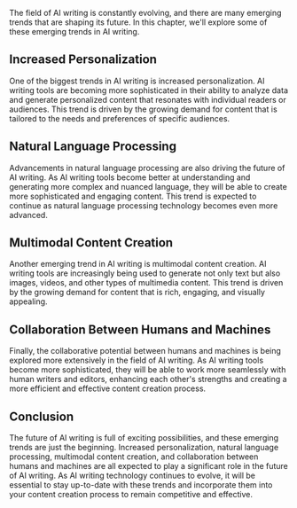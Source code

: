 
The field of AI writing is constantly evolving, and there are many emerging trends that are shaping its future. In this chapter, we'll explore some of these emerging trends in AI writing.

Increased Personalization
-------------------------

One of the biggest trends in AI writing is increased personalization. AI writing tools are becoming more sophisticated in their ability to analyze data and generate personalized content that resonates with individual readers or audiences. This trend is driven by the growing demand for content that is tailored to the needs and preferences of specific audiences.

Natural Language Processing
---------------------------

Advancements in natural language processing are also driving the future of AI writing. As AI writing tools become better at understanding and generating more complex and nuanced language, they will be able to create more sophisticated and engaging content. This trend is expected to continue as natural language processing technology becomes even more advanced.

Multimodal Content Creation
---------------------------

Another emerging trend in AI writing is multimodal content creation. AI writing tools are increasingly being used to generate not only text but also images, videos, and other types of multimedia content. This trend is driven by the growing demand for content that is rich, engaging, and visually appealing.

Collaboration Between Humans and Machines
-----------------------------------------

Finally, the collaborative potential between humans and machines is being explored more extensively in the field of AI writing. As AI writing tools become more sophisticated, they will be able to work more seamlessly with human writers and editors, enhancing each other's strengths and creating a more efficient and effective content creation process.

Conclusion
----------

The future of AI writing is full of exciting possibilities, and these emerging trends are just the beginning. Increased personalization, natural language processing, multimodal content creation, and collaboration between humans and machines are all expected to play a significant role in the future of AI writing. As AI writing technology continues to evolve, it will be essential to stay up-to-date with these trends and incorporate them into your content creation process to remain competitive and effective.

